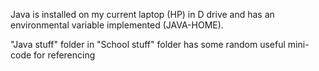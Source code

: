 Java is installed on my current laptop (HP) in D drive and has an environmental variable implemented (JAVA-HOME).

"Java stuff" folder in "School stuff" folder has some random useful mini-code for referencing


